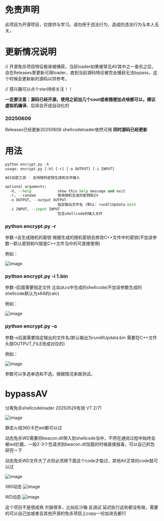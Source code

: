 # 免责声明
此项目为开源项目，仅提供与学习。请勿用于违法行为，造成的违法行为与本人无关。

# 更新情况说明
// 开源免杀项目特征极易被捕获，当前loader如果被常见AV其中之一查杀之后，会在Releases里更新可用loader，直到当前源码特征被完全捕获无法bypass，这个时候会更新新的源码以供参考。

// 感兴趣可以点个star持续关注！！

**一定要注意：源码已经开源，使用之前加几个cout或者随便加点啥都可以，建议虚拟机编译**，后续会开成自动化的

### 20250609
Releases已经更新20250608 shellcodeloader依然可用 **同时源码已经更新**

# 用法
```python
python encrypt.py -h
usage: encrypt.py [-h] [-r] [-o OUTPUT] [-i INPUT]

AES加密工具 - 支持随机密钥生成和文件输入

optional arguments:
  -h, --help            show this help message and exit
  -r, --random          使用随机生成的密钥和IV
  -o OUTPUT, --output OUTPUT
                        指定输出文件名 (默认: rundllUpdata.bin)
  -i INPUT, --input INPUT
                        包含shellcode的输入文件
```

### python encrypt.py -r

参数-r会生成随机的密钥 根据生成的随机密钥去修改C++文件中的密钥(不加该参数--默认密钥和IV就是C++文件当中的可直接使用)

例如：

![image](https://github.com/user-attachments/assets/26ba561b-cd51-4622-9272-989fa35430c0)

### python encrypt.py -i 1.bin

参数-i后面需要指定文件 比如从cs中生成的shellcode(不加该参数生成的shellcode默认为x64的calc)

例如：

![image](https://github.com/user-attachments/assets/a193a70a-6560-4a8c-a124-45763ce65b43)

### python encrypt.py -o

参数-o后面需要指定输出的文件名(默认输出为rundllUpdata.bin 需要在C++文件头部OUTPUT_FILE改成对应的)

例如：

![image](https://github.com/user-attachments/assets/10f0ab52-511a-47b5-95cf-ee76da8da55d)

参数可以多选单选和不选，根据情况来做测试。

# bypassAV
分离免杀shellcodeloader 20250529有效 VT 2/71

![image](https://github.com/user-attachments/assets/e7023bcd-1cbf-449f-b4e7-0a24d6f338cb)

静态火绒360卡巴wd都可以过

动态免杀WD需要将beacon.dll带入到shellcode当中，不然在通信过程中始终会被wd拦截，一般2-3个包请求到beacon.dll加载的时候直接报毒，可以自己抓包研究一下

动态免杀WD文件大了点但必须用下面这个code才能过，其他AV正常的code就可以过

![image](https://github.com/user-attachments/assets/38bcd517-5b49-41c2-9d8a-207b1fc1acdd)


360动态
![image](https://github.com/user-attachments/assets/64d51dfb-a256-47af-b3a6-245cfb9fc8e6)

WD动态
![image](https://github.com/user-attachments/assets/d634e2f1-118a-44b4-b526-e16d119a58be)

这个项目不是很成熟 欠缺很多，比如反沙箱 反调试 延迟执行这些都没有做，需要的可以自己加或者去其他开源的免杀项目上copy一份加进去都行

